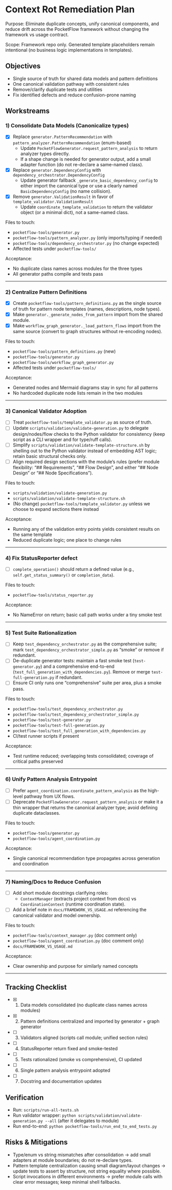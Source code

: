 # Context Rot Remediation Plan

Purpose: Eliminate duplicate concepts, unify canonical components, and reduce drift across the PocketFlow framework without changing the framework vs usage contract.

Scope: Framework repo only. Generated template placeholders remain intentional (no business logic implementations in templates).

## Objectives
- Single source of truth for shared data models and pattern definitions
- One canonical validation pathway with consistent rules
- Remove/clarify duplicate tests and utilities
- Fix identified defects and reduce confusion-prone naming

## Workstreams

### 1) Consolidate Data Models (Canonicalize types)
- [x] Replace `generator.PatternRecommendation` with `pattern_analyzer.PatternRecommendation` (enum-based)
  - Update `PocketFlowGenerator.request_pattern_analysis` to return analyzer types directly.
  - If a shape change is needed for generator output, add a small adapter function (do not re-declare a same-named class).
- [x] Replace `generator.DependencyConfig` with `dependency_orchestrator.DependencyConfig`
  - Update generator fallback `_generate_basic_dependency_config` to either import the canonical type or use a clearly named `BasicDependencyConfig` (no name collision).
- [x] Remove `generator.ValidationResult` in favor of `template_validator.ValidationResult`
  - Update `coordinate_template_validation` to return the validator object (or a minimal dict), not a same-named class.

Files to touch:
- `pocketflow-tools/generator.py`
- `pocketflow-tools/pattern_analyzer.py` (only imports/typing if needed)
- `pocketflow-tools/dependency_orchestrator.py` (no change expected)
- Affected tests under `pocketflow-tools/`

Acceptance:
- No duplicate class names across modules for the three types
- All generator paths compile and tests pass

---

### 2) Centralize Pattern Definitions
- [x] Create `pocketflow-tools/pattern_definitions.py` as the single source of truth for pattern node templates (names, descriptions, node types).
- [x] Make `generator._generate_nodes_from_pattern` import from the shared module.
- [x] Make `workflow_graph_generator._load_pattern_flows` import from the same source (convert to graph structures without re-encoding nodes).

Files to touch:
- `pocketflow-tools/pattern_definitions.py` (new)
- `pocketflow-tools/generator.py`
- `pocketflow-tools/workflow_graph_generator.py`
- Affected tests under `pocketflow-tools/`

Acceptance:
- Generated nodes and Mermaid diagrams stay in sync for all patterns
- No hardcoded duplicate node lists remain in the two modules

---

### 3) Canonical Validator Adoption
- [ ] Treat `pocketflow-tools/template_validator.py` as source of truth.
- [ ] Update `scripts/validation/validate-generation.py` to delegate design/nodes/flow checks to the Python validator for consistency (keep script as a CLI wrapper and for type/ruff calls).
- [ ] Simplify `scripts/validation/validate-template-structure.sh` by shelling out to the Python validator instead of embedding AST logic; retain basic structural checks only.
- [ ] Align required design sections with the module’s rules (prefer module flexibility: “## Requirements”, “## Flow Design”, and either “## Node Design” or “## Node Specifications”).

Files to touch:
- `scripts/validation/validate-generation.py`
- `scripts/validation/validate-template-structure.sh`
- (No change) `pocketflow-tools/template_validator.py` unless we choose to expand sections there instead

Acceptance:
- Running any of the validation entry points yields consistent results on the same template
- Reduced duplicate logic; one place to change rules

---

### 4) Fix StatusReporter defect
- [ ] `complete_operation()` should return a defined value (e.g., `self.get_status_summary()` or `completion_data`).

Files to touch:
- `pocketflow-tools/status_reporter.py`

Acceptance:
- No NameError on return; basic call path works under a tiny smoke test

---

### 5) Test Suite Rationalization
- [ ] Keep `test_dependency_orchestrator.py` as the comprehensive suite; mark `test_dependency_orchestrator_simple.py` as “smoke” or remove if redundant.
- [ ] De-duplicate generator tests: maintain a fast smoke test (`test-generator.py`) and a comprehensive end-to-end (`test_full_generation_with_dependencies.py`). Remove or merge `test-full-generation.py` if redundant.
- [ ] Ensure CI only runs one “comprehensive” suite per area, plus a smoke pass.

Files to touch:
- `pocketflow-tools/test_dependency_orchestrator.py`
- `pocketflow-tools/test_dependency_orchestrator_simple.py`
- `pocketflow-tools/test-generator.py`
- `pocketflow-tools/test-full-generation.py`
- `pocketflow-tools/test_full_generation_with_dependencies.py`
- CI/test runner scripts if present

Acceptance:
- Test runtime reduced; overlapping tests consolidated; coverage of critical paths preserved

---

### 6) Unify Pattern Analysis Entrypoint
- [ ] Prefer `agent_coordination.coordinate_pattern_analysis` as the high-level pathway from UX flows.
- [ ] Deprecate `PocketFlowGenerator.request_pattern_analysis` or make it a thin wrapper that returns the canonical analyzer type; avoid defining duplicate dataclasses.

Files to touch:
- `pocketflow-tools/generator.py`
- `pocketflow-tools/agent_coordination.py`

Acceptance:
- Single canonical recommendation type propagates across generation and coordination

---

### 7) Naming/Docs to Reduce Confusion
- [ ] Add short module docstrings clarifying roles:
  - `ContextManager` (extracts project context from docs) vs `CoordinationContext` (runtime coordination state).
- [ ] Add a brief note in `docs/FRAMEWORK_VS_USAGE.md` referencing the canonical validator and model ownership.

Files to touch:
- `pocketflow-tools/context_manager.py` (doc comment only)
- `pocketflow-tools/agent_coordination.py` (doc comment only)
- `docs/FRAMEWORK_VS_USAGE.md`

Acceptance:
- Clear ownership and purpose for similarly named concepts

---

## Tracking Checklist

- [x] 1. Data models consolidated (no duplicate class names across modules)
- [x] 2. Pattern definitions centralized and imported by generator + graph generator
- [ ] 3. Validators aligned (scripts call module; unified section rules)
- [ ] 4. StatusReporter return fixed and smoke-tested
- [ ] 5. Tests rationalized (smoke vs comprehensive), CI updated
- [ ] 6. Single pattern analysis entrypoint adopted
- [ ] 7. Docstring and documentation updates

## Verification
- Run: `scripts/run-all-tests.sh`
- Run validator wrapper: `python scripts/validation/validate-generation.py --all` (after it delegates to module)
- Run end-to-end: `python pocketflow-tools/run_end_to_end_tests.py`

## Risks & Mitigations
- Type/enum vs string mismatches after consolidation → add small adapters at module boundaries; do not re-declare types.
- Pattern template centralization causing small diagram/layout changes → update tests to assert by structure, not string equality where possible.
- Script invocations in different environments → prefer module calls with clear error messages; keep minimal shell fallbacks.
